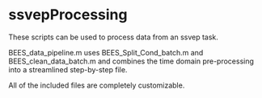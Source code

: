 # ssvepProcessing

These scripts can be used to process data from an ssvep task. 

BEES_data_pipeline.m uses BEES_Split_Cond_batch.m and BEES_clean_data_batch.m and combines the time domain pre-processing into a streamlined step-by-step file. 

All of the included files are completely customizable.
